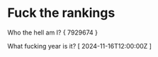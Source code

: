 # Fuck the rankings

Who the hell am I?
{ 7929674 }

What fucking year is it?
[ 2024-11-16T12:00:00Z ]
